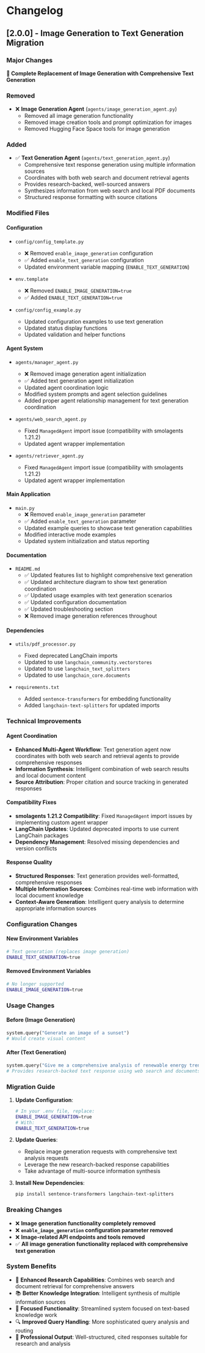 # Changelog

## [2.0.0] - Image Generation to Text Generation Migration

### Major Changes

**🔄 Complete Replacement of Image Generation with Comprehensive Text Generation**

### Removed
- ❌ **Image Generation Agent** (`agents/image_generation_agent.py`)
  - Removed all image generation functionality
  - Removed image creation tools and prompt optimization for images
  - Removed Hugging Face Space tools for image generation

### Added
- ✅ **Text Generation Agent** (`agents/text_generation_agent.py`)
  - Comprehensive text response generation using multiple information sources
  - Coordinates with both web search and document retrieval agents
  - Provides research-backed, well-sourced answers
  - Synthesizes information from web search and local PDF documents
  - Structured response formatting with source citations

### Modified Files

#### Configuration
- `config/config_template.py`
  - ❌ Removed `enable_image_generation` configuration
  - ✅ Added `enable_text_generation` configuration
  - Updated environment variable mapping (`ENABLE_TEXT_GENERATION`)

- `env.template`
  - ❌ Removed `ENABLE_IMAGE_GENERATION=true`
  - ✅ Added `ENABLE_TEXT_GENERATION=true`

- `config/config_example.py`
  - Updated configuration examples to use text generation
  - Updated status display functions
  - Updated validation and helper functions

#### Agent System
- `agents/manager_agent.py`
  - ❌ Removed image generation agent initialization
  - ✅ Added text generation agent initialization
  - Updated agent coordination logic
  - Modified system prompts and agent selection guidelines
  - Added proper agent relationship management for text generation coordination

- `agents/web_search_agent.py`
  - Fixed `ManagedAgent` import issue (compatibility with smolagents 1.21.2)
  - Updated agent wrapper implementation

- `agents/retriever_agent.py`
  - Fixed `ManagedAgent` import issue (compatibility with smolagents 1.21.2)
  - Updated agent wrapper implementation

#### Main Application
- `main.py`
  - ❌ Removed `enable_image_generation` parameter
  - ✅ Added `enable_text_generation` parameter
  - Updated example queries to showcase text generation capabilities
  - Modified interactive mode examples
  - Updated system initialization and status reporting

#### Documentation
- `README.md`
  - ✅ Updated features list to highlight comprehensive text generation
  - ✅ Updated architecture diagram to show text generation coordination
  - ✅ Updated usage examples with text generation scenarios
  - ✅ Updated configuration documentation
  - ✅ Updated troubleshooting section
  - ❌ Removed image generation references throughout

#### Dependencies
- `utils/pdf_processor.py`
  - Fixed deprecated LangChain imports
  - Updated to use `langchain_community.vectorstores`
  - Updated to use `langchain_text_splitters`
  - Updated to use `langchain_core.documents`

- `requirements.txt`
  - Added `sentence-transformers` for embedding functionality
  - Added `langchain-text-splitters` for updated imports

### Technical Improvements

#### Agent Coordination
- **Enhanced Multi-Agent Workflow**: Text generation agent now coordinates with both web search and retrieval agents to provide comprehensive responses
- **Information Synthesis**: Intelligent combination of web search results and local document content
- **Source Attribution**: Proper citation and source tracking in generated responses

#### Compatibility Fixes
- **smolagents 1.21.2 Compatibility**: Fixed `ManagedAgent` import issues by implementing custom agent wrapper
- **LangChain Updates**: Updated deprecated imports to use current LangChain packages
- **Dependency Management**: Resolved missing dependencies and version conflicts

#### Response Quality
- **Structured Responses**: Text generation provides well-formatted, comprehensive responses
- **Multiple Information Sources**: Combines real-time web information with local document knowledge
- **Context-Aware Generation**: Intelligent query analysis to determine appropriate information sources

### Configuration Changes

#### New Environment Variables
```bash
# Text generation (replaces image generation)
ENABLE_TEXT_GENERATION=true
```

#### Removed Environment Variables
```bash
# No longer supported
ENABLE_IMAGE_GENERATION=true
```

### Usage Changes

#### Before (Image Generation)
```python
system.query("Generate an image of a sunset")
# Would create visual content
```

#### After (Text Generation)
```python
system.query("Give me a comprehensive analysis of renewable energy trends")
# Provides research-backed text response using web search and documents
```

### Migration Guide

1. **Update Configuration**:
   ```bash
   # In your .env file, replace:
   ENABLE_IMAGE_GENERATION=true
   # With:
   ENABLE_TEXT_GENERATION=true
   ```

2. **Update Queries**:
   - Replace image generation requests with comprehensive text analysis requests
   - Leverage the new research-backed response capabilities
   - Take advantage of multi-source information synthesis

3. **Install New Dependencies**:
   ```bash
   pip install sentence-transformers langchain-text-splitters
   ```

### Breaking Changes
- ❌ **Image generation functionality completely removed**
- ❌ **`enable_image_generation` configuration parameter removed**
- ❌ **Image-related API endpoints and tools removed**
- ✅ **All image generation functionality replaced with comprehensive text generation**

### System Benefits
- 🚀 **Enhanced Research Capabilities**: Combines web search and document retrieval for comprehensive answers
- 📚 **Better Knowledge Integration**: Intelligent synthesis of multiple information sources
- 🎯 **Focused Functionality**: Streamlined system focused on text-based knowledge work
- 🔍 **Improved Query Handling**: More sophisticated query analysis and routing
- 📝 **Professional Output**: Well-structured, cited responses suitable for research and analysis
